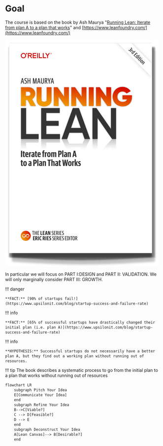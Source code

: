 # Goal

<!--
[https://sites.google.com/diag.uniroma1.it/digital-entrepreneurship/home](https://sites.google.com/diag.uniroma1.it/digital-entrepreneurship/home)
 -->

The course is based on the book by Ash Maurya "[Running Lean: Iterate from plan A to a plan that works](https://www.leanfoundry.com/books/running-lean)" and [https://www.leanfoundry.com/](https://www.leanfoundry.com/)

![](assets/images/2024-11-26-17-42-32.png)

In particular we will focus on PART I:DESIGN and PART II: VALIDATION. We will only marginally consider PART III: GROWTH.  

!!! danger
    
    **FACT:** [90% of startups fail!](https://www.upsilonit.com/blog/startup-success-and-failure-rate)

!!! info

    **FACT:** [65% of successful startups have drastically changed their initial plan (i.e. plan A)](https://www.upsilonit.com/blog/startup-success-and-failure-rate)

!!! info 

    **HYPOTHESIS:** Successful startups do not necessarily have a better plan A, but they find out a working plan without running out of resources. 

!!! tip
    The book describes a systematic process to go from the initial plan to a plan that works without running out of resources

``` mermaid
flowchart LR
    subgraph Pitch Your Idea
    E[Communicate Your Idea]
    end
    subgraph Refine Your Idea
    B-->C[Viable?]
    C --> D[Feasible?]
    D --> E
    end
    subgraph Deconstruct Your Idea
    A[Lean Canvas]--> B[Desirable?]
    end
```
